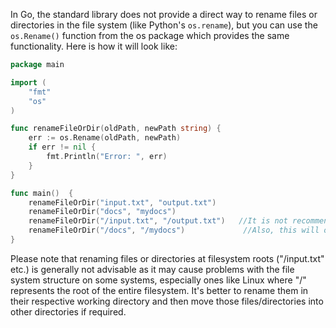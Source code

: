 In Go, the standard library does not provide a direct way to rename files or directories in the file system (like Python's `os.rename`), but you can use the `os.Rename()` function from the os package which provides the same functionality. 
Here is how it will look like:
```go
package main

import (
	"fmt"
	"os"
)

func renameFileOrDir(oldPath, newPath string) {
	err := os.Rename(oldPath, newPath)
	if err != nil {
		fmt.Println("Error: ", err)
	}
}

func main()  {
	renameFileOrDir("input.txt", "output.txt")
	renameFileOrDir("docs", "mydocs")
	renameFileOrDir("/input.txt", "/output.txt")   //It is not recommended to do so as it may cause problems on some systems
	renameFileOrDir("/docs", "/mydocs")             //Also, this will only work if /docs and /mydocs are root directories in the file system
}
``` 
Please note that renaming files or directories at filesystem roots ("/input.txt" etc.) is generally not advisable as it may cause problems with the file system structure on some systems, especially ones like Linux where "/" represents the root of the entire filesystem. It's better to rename them in their respective working directory and then move those files/directories into other directories if required.

